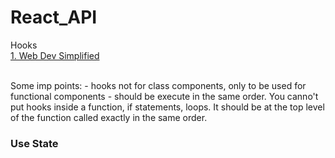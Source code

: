 # React_API

Hooks <br/>
<a href="https://www.youtube.com/watch?v=O6P86uwfdR0&list=PLZlA0Gpn_vH8EtggFGERCwMY5u5hOjf-h"> 1. Web Dev Simplified </a>

<br/>
Some imp points:
- hooks not for class components, only to be used for functional components
- should be execute in the same order. You canno't put hooks inside a function, if statements, loops. It should be at the top level of the function called exactly in the same order.

<br/>
<h3>Use State</h3>
